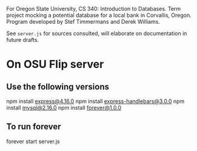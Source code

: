 For Oregon State University, CS 340: Introduction to Databases. Term project mocking a potential database for a local bank in Corvallis, Oregon. Program developed by Stef Timmermans and Derek Williams. 

See `server.js` for sources consulted, will elaborate on documentation in future drafts.


# On OSU Flip server

## Use the following versions
npm install express@4.16.0
npm install express-handlebars@3.0.0
npm install mysql@2.16.0
npm install forever@1.0.0

## To run forever
forever start server.js

